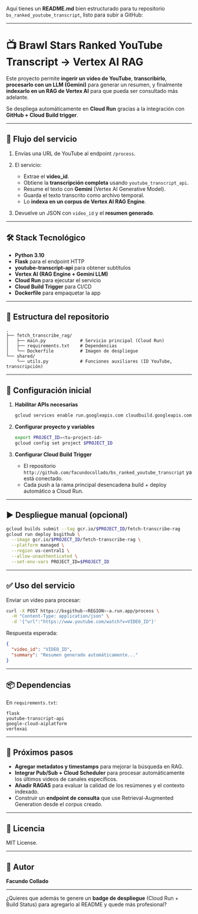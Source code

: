 Aquí tienes un **README.md** bien estructurado para tu repositorio `bs_ranked_youtube_transcript`, listo para subir a GitHub:

---

# 📺 Brawl Stars Ranked YouTube Transcript → Vertex AI RAG

Este proyecto permite **ingerir un video de YouTube**, **transcribirlo**, **procesarlo con un LLM (Gemini)** para generar un resumen, y finalmente **indexarlo en un RAG de Vertex AI** para que pueda ser consultado más adelante.

Se despliega automáticamente en **Cloud Run** gracias a la integración con **GitHub + Cloud Build trigger**.

---

## 🚀 Flujo del servicio

1. Envías una URL de YouTube al endpoint `/process`.
2. El servicio:

   * Extrae el **video\_id**.
   * Obtiene la **transcripción completa** usando `youtube_transcript_api`.
   * Resume el texto con **Gemini** (Vertex AI Generative Model).
   * Guarda el texto transcrito como archivo temporal.
   * Lo **indexa en un corpus de Vertex AI RAG Engine**.
3. Devuelve un JSON con `video_id` y el **resumen generado**.

---

## 🛠️ Stack Tecnológico

* **Python 3.10**
* **Flask** para el endpoint HTTP
* **youtube-transcript-api** para obtener subtítulos
* **Vertex AI (RAG Engine + Gemini LLM)**
* **Cloud Run** para ejecutar el servicio
* **Cloud Build Trigger** para CI/CD
* **Dockerfile** para empaquetar la app

---

## 📂 Estructura del repositorio

```
.
├── fetch_transcribe_rag/
│   ├── main.py             # Servicio principal (Cloud Run)
│   ├── requirements.txt    # Dependencias
│   └── Dockerfile          # Imagen de despliegue
└── shared/
    └── utils.py            # Funciones auxiliares (ID YouTube, transcripción)
```

---

## 🔧 Configuración inicial

1. **Habilitar APIs necesarias**

   ```bash
   gcloud services enable run.googleapis.com cloudbuild.googleapis.com aiplatform.googleapis.com
   ```

2. **Configurar proyecto y variables**

   ```bash
   export PROJECT_ID=<tu-project-id>
   gcloud config set project $PROJECT_ID
   ```

3. **Configurar Cloud Build Trigger**

   * El repositorio `http://github.com/facundocollado/bs_ranked_youtube_transcript` ya está conectado.
   * Cada push a la rama principal desencadena build + deploy automático a Cloud Run.

---

## ▶️ Despliegue manual (opcional)

```bash
gcloud builds submit --tag gcr.io/$PROJECT_ID/fetch-transcribe-rag
gcloud run deploy bsgithub \
  --image gcr.io/$PROJECT_ID/fetch-transcribe-rag \
  --platform managed \
  --region us-central1 \
  --allow-unauthenticated \
  --set-env-vars PROJECT_ID=$PROJECT_ID
```

---

## ✅ Uso del servicio

Enviar un video para procesar:

```bash
curl -X POST https://bsgithub-<REGION>-a.run.app/process \
  -H "Content-Type: application/json" \
  -d '{"url":"https://www.youtube.com/watch?v=VIDEO_ID"}'
```

Respuesta esperada:

```json
{
  "video_id": "VIDEO_ID",
  "summary": "Resumen generado automáticamente..."
}
```

---

## 📦 Dependencias

En `requirements.txt`:

```
flask
youtube-transcript-api
google-cloud-aiplatform
vertexai
```

---

## 🔮 Próximos pasos

* **Agregar metadatos y timestamps** para mejorar la búsqueda en RAG.
* **Integrar Pub/Sub + Cloud Scheduler** para procesar automáticamente los últimos videos de canales específicos.
* **Añadir RAGAS** para evaluar la calidad de los resúmenes y el contexto indexado.
* Construir un **endpoint de consulta** que use Retrieval-Augmented Generation desde el corpus creado.

---

## 📝 Licencia

MIT License.

---

## 👤 Autor

**Facundo Collado**

---

¿Quieres que además te genere un **badge de despliegue** (Cloud Run + Build Status) para agregarlo al README y quede más profesional?
